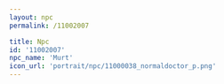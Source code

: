 ```yaml
---
layout: npc
permalink: /11002007

title: Npc
id: '11002007'
npc_name: 'Murt'
icon_url: 'portrait/npc/11000038_normaldoctor_p.png'
---
```


